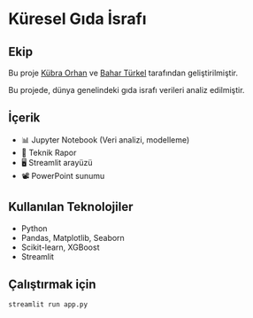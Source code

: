 # Küresel Gıda İsrafı

## Ekip

Bu proje [Kübra Orhan](https://github.com/kubraorhan1) ve [Bahar Türkel](https://github.com/bahartürkel) tarafından geliştirilmiştir.


Bu projede, dünya genelindeki gıda israfı verileri analiz edilmiştir.

## İçerik
- 📊 Jupyter Notebook (Veri analizi, modelleme)
- 📄 Teknik Rapor
- 🖥️ Streamlit arayüzü
- 📽️ PowerPoint sunumu

## Kullanılan Teknolojiler
- Python
- Pandas, Matplotlib, Seaborn
- Scikit-learn, XGBoost
- Streamlit

## Çalıştırmak için
```bash
streamlit run app.py
